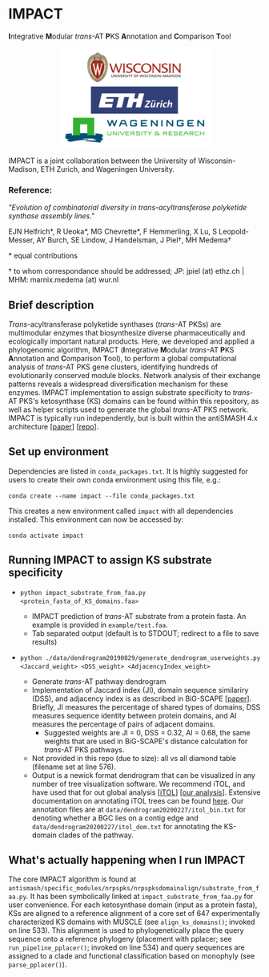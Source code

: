 # IMPACT
**I**ntegrative **M**odular _trans_-AT **P**KS **A**nnotation and **C**omparison **T**ool

<center><img src="/images/logos.png" alt="logos"
	title="IMPACT is a joint collaboration between the University of Wisconsin-Madison, ETH Zurich, and Wageningen University" width="300" height="200" /></center>

IMPACT is a joint collaboration between the University of Wisconsin-Madison, ETH Zurich, and Wageningen University.

### Reference:

_"Evolution of combinatorial diversity in trans-acyltransferase polyketide synthase assembly lines."_

EJN Helfrich*, R Ueoka*, MG Chevrette*, F Hemmerling, X Lu, S Leopold-Messer, AY Burch, SE Lindow, J Handelsman, J Piel†, MH Medema†

\* equal contributions

† to whom correspondance should be addressed; JP: jpiel (at) ethz.ch | MHM: marnix.medema (at) wur.nl

## Brief description

_Trans_-acyltransferase polyketide synthases (_trans_-AT PKSs) are multimodular enzymes that biosynthesize diverse pharmaceutically and ecologically important natural products. Here, we developed and applied a phylogenomic algorithm, IMPACT (**I**ntegrative **M**odular _trans_-AT **P**KS **A**nnotation and **C**omparison **T**ool), to perform a global computational analysis of _trans_-AT PKS gene clusters, identifying hundreds of evolutionarily conserved module blocks. Network analysis of their exchange patterns reveals a widespread diversification mechanism for these enzymes. IMPACT implementation to assign substrate specificity to _trans_-AT PKS's ketosynthase (KS) domains can be found within this repository, as well as helper scripts used to generate the global _trans_-AT PKS network. IMPACT is typically run independently, but is built within the antiSMASH 4.x architecture \[[paper](https://academic.oup.com/nar/article/45/W1/W36/3778252 "Link to paper")\] \[[repo](https://bitbucket.org/antismash/antismash/src/master/ "Link to repository")\].

## Set up environment

Dependencies are listed in `conda_packages.txt`. It is highly suggested for users to create their own conda environment using this file, e.g.:

`conda create --name impact --file conda_packages.txt`

This creates a new environment called `impact` with all dependencies installed. This environment can now be accessed by:

`conda activate impact`

## Running IMPACT to assign KS substrate specificity 

* `python impact_substrate_from_faa.py <protein_fasta_of_KS_domains.faa>`
  * IMPACT prediction of _trans_-AT substrate from a protein fasta. An example is provided in `example/test.faa`.
  * Tab separated output (default is to STDOUT; redirect to a file to save results)
  
* `python ./data/dendrogram20190829/generate_dendrogram_userweights.py <Jaccard_weight> <DSS_weight> <AdjacencyIndex_weight>`
  * Generate _trans_-AT pathway dendrogram
  * Implementation of Jaccard index (JI), domain sequence similariry (DSS), and adjacency index is as described in BiG-SCAPE \[[paper](https://www.nature.com/articles/s41589-019-0400-9 "Link to paper")\]. Briefly, JI measures the percentage of shared types of domains, DSS measures sequence identity between protein domains, and AI measures the percentage of pairs of adjacent domains.
    * Suggested weights are JI = 0, DSS = 0.32, AI = 0.68, the same weights that are used in BiG-SCAPE's distance calculation for _trans_-AT PKS pathways.
  * Not provided in this repo (due to size): all vs all diamond table (filename set at line 576).
  * Output is a newick format dendrogram that can be visualized in any number of tree visualization software. We recommend iTOL, and have used that for out global analysis \[[iTOL](https://itol.embl.de/ "Link to iTOL")\] \[[our analysis](https://itol.embl.de/tree/12810415342393521582825923# "Link to our global trans-AT dendrogram")\]. Extensive documentation on annotating iTOL trees can be found [here](https://itol.embl.de/help.cgi#datasets "Link to iTOL documentation"). Our annotation files are at `data/dendrogram20200227/itol_bin.txt` for denoting whether a BGC lies on a contig edge and `data/dendrogram20200227/itol_dom.txt` for annotating the KS-domain clades of the pathway.
  
## What's actually happening when I run IMPACT

The core IMPACT algorithm is found at `antismash/specific_modules/nrpspks/nrpspksdomainalign/substrate_from_faa.py`. It has been symbolically linked at `impact_substrate_from_faa.py` for user convenience. For each ketosynthase domain (input as a protein fasta), KSs are aligned to a reference alignment of a core set of 647 experimentally characterized KS domains with MUSCLE (see `align_ks_domains()`; invoked on line 533). This alignment is used to phylogenetically place the query sequence onto a reference phylogeny (placement with pplacer; see `run_pipeline_pplacer()`; invoked on line 534) and query sequences are assigned to a clade and functional classification based on monophyly (see `parse_pplacer()`).

